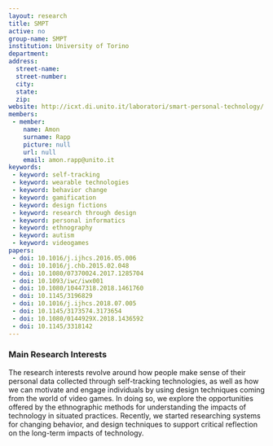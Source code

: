 ```yaml
---
layout: research
title: SMPT
active: no
group-name: SMPT
institution: University of Torino
department: 
address: 
  street-name: 
  street-number: 
  city: 
  state: 
  zip: 
website: http://icxt.di.unito.it/laboratori/smart-personal-technology/
members: 
 - member: 
    name: Amon
    surname: Rapp
    picture: null
    url: null
    email: amon.rapp@unito.it
keywords: 
 - keyword: self-tracking
 - keyword: wearable technologies
 - keyword: behavior change
 - keyword: gamification
 - keyword: design fictions
 - keyword: research through design
 - keyword: personal informatics
 - keyword: ethnography
 - keyword: autism
 - keyword: videogames
papers: 
 - doi: 10.1016/j.ijhcs.2016.05.006
 - doi: 10.1016/j.chb.2015.02.048
 - doi: 10.1080/07370024.2017.1285704
 - doi: 10.1093/iwc/iwx001
 - doi: 10.1080/10447318.2018.1461760
 - doi: 10.1145/3196829
 - doi: 10.1016/j.ijhcs.2018.07.005
 - doi: 10.1145/3173574.3173654
 - doi: 10.1080/0144929X.2018.1436592
 - doi: 10.1145/3318142
---
```



### Main Research Interests
The research interests revolve around how people make sense of their personal data collected through self-tracking technologies, as well as how we can motivate and engage individuals by using design techniques coming from the world of video games. In doing so, we explore the opportunities offered by the ethnographic methods for understanding the impacts of technology in situated practices. Recently, we started researching systems for changing behavior, and design techniques to support critical reflection on the long-term impacts of technology.
